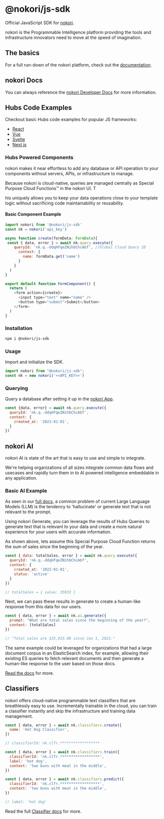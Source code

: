 # @nokori/js-sdk

Official JavaScript SDK for [nokori](https://nokori.com).

nokori is the Programmable Intelligence platform providing the tools and infrastructure innovators need to move at the speed of imagination.

## The basics

For a full run-down of the nokori platform, check out the [documentation](https://docs.nokori.com).

## nokori Docs

You can always reference the [nokori Developer Docs](https://docs.nokori.com/?utm_source=github&utm_medium=js-framework-examples&utm_campaign=home) for more information.

## Hubs Code Examples

Checkout basic Hubs code examples for popular JS frameworks:

- [React](https://github.com/getnokori/js-framework-examples/tree/production/react)
- [Vue](https://github.com/getnokori/js-framework-examples/tree/production/vue)
- [Svelte](https://github.com/getnokori/js-framework-examples/tree/production/svelte)
- [Next.js](https://github.com/getnokori/js-framework-examples/tree/production/nextjs)

### Hubs Powered Components

nokori makes it near effortless to add any database or API operation to your components without servers, APIs, or infrastructure to manage.

Because nokori is cloud-native, queries are managed centrally as Special Purpose Cloud Functions™ in the nokori UI. T

his uniquely allows you to keep your data operations close to your template logic without sacrificing code maintainability or reusability.

#### Basic Component Example

```js
import nokori from '@nokori/js-sdk'
const nk = nokori('api_key')

async function create(formData: FormData){
 const { data, error } = await nk.query.execute({
    queryId: 'nk.q.-ddqHfqeZNihbChcAbf', //Global Cloud Query ID
      context: {
        name: formData.get('name')
      } 
    }
  )
}

export default function FormComponent() {
  return (
    <form action={create}>
      <input type="text" name="name" />
      <button type="submit">Submit</button>
    </form>
  )
}
```

### Installation

```bash
npm i @nokori/js-sdk
```

### Usage

Import and initialize the SDK.

```js
import nokori from "@nokori/js-sdk";
const nk = new nokori('<<API_KEY>>')
```

### Querying

Query a database after setting it up in the [nokori App](https://app.nokori.com).

```js
const {data, error} = await nk.query.execute({
  queryId: 'nk.q.-ddqHfqeZNihbChcAbf',
  context: {
    created_at: '2023-01-01',
  } 
})
```

## nokori AI

nokori AI is state of the art that is easy to use and simple to integrate.

We're helping organizations of all sizes integrate common data flows and usecases and rapidly turn them in to AI powered intelligence embeddable in any application.

### Basic AI Example

As seen in our [full docs](https://docs.nokori.com/guides/generate/), a common problem of current Large Language Models (LLM) is the tendency to 'hallucinate' or generate text that is not relevant to the prompt.

Using nokori Generate, you can leverage the results of Hubs Queries to generate text that is relevant to your data and create a more natural experience for your users with accurate information.

As shown above, lets assume this Special Purpose Cloud Function returns the sum of sales since the beginning of the year.

```js
const { data: totalSales, error } = await nk.query.execute({
  queryId: 'nk.q.-ddqHfqeZNihbChcAbf',
  context: {
    created_at: '2022-01-01',
    status: 'active'
  } 
})

// totalSales = { value: 35933 }
```

Next, we can pass these results in generate to create a human-like response from this data for our users.

```js
const { data, error } = await nk.ai.generate({
  prompt: "What are total sales since the beginning of the year?",
  context: [totalSales]
})

// "Total sales are $35,933.00 since Jan 1, 2022."
```

The same example could be leveraged for organizations that had a large document corpus in an ElasticSearch index, for example, allowing their existing ES queries to fetch relevant documents and then generate a human-like response to the user based on those docs.

[Read the docs](https://docs.nokori.com/guides/generate/) for more.

## Classifiers

nokori offers cloud-native programmable text classifiers that are breathlessly easy to use. Incrementally trainable in the cloud, you can train a classifier instantly and skip the infrastructure and training data management.

```js
const { data, error } = await nk.classifiers.create({
  name: 'Hot Dog Classifier',
})

// classifierId: nk.clfr.******************
```

```js
const { data, error } = await nk.classifiers.train({
  classifierId: 'nk.clfr.******************',
  label: 'hot dog',
  context: 'two buns with meat in the middle',
})
```

```js
const { data, error } = await nk.classifiers.predict({
  classifierId: 'nk.clfr.******************',
  context: 'two buns with meat in the middle',
})

// label: 'hot dog'
```

Read the full [Classifier docs](https://docs.nokori.com/guides/classifiers/) for more.
